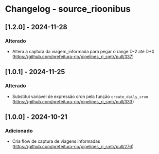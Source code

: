 # Changelog - source_rioonibus

## [1.2.0] - 2024-11-28

### Alterado
- Altera a captura da viagem_informada para pegar o range D-2 até D+0 (https://github.com/prefeitura-rio/pipelines_rj_smtr/pull/337)

## [1.0.1] - 2024-11-25

### Alterado

- Substitui variavel de expressão cron pela função `create_daily_cron` (https://github.com/prefeitura-rio/pipelines_rj_smtr/pull/333)

## [1.0.0] - 2024-10-21

### Adicionado

- Cria flow de captura de viagens informadas (https://github.com/prefeitura-rio/pipelines_rj_smtr/pull/276)